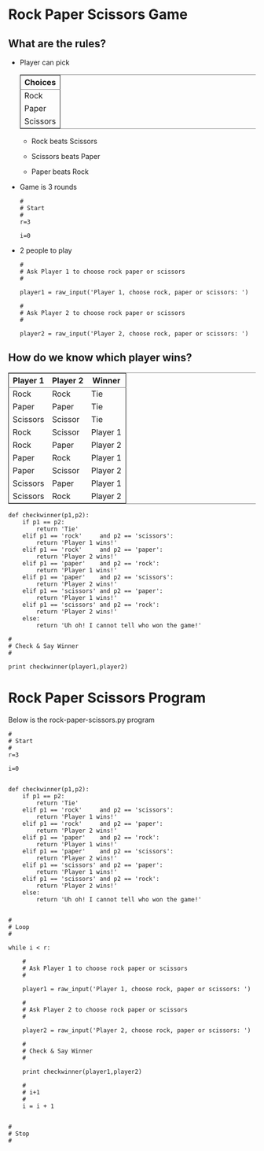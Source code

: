Rock Paper Scissors Game
========================

What are the rules?
-------------------

-   Player can pick
    
    <table border="2" cellspacing="0" cellpadding="6" rules="groups" frame="hsides">
    
    
    <colgroup>
    <col  class="org-left" />
    </colgroup>
    <thead>
    <tr>
    <th scope="col" class="org-left">Choices</th>
    </tr>
    </thead>
    
    <tbody>
    <tr>
    <td class="org-left">Rock</td>
    </tr>
    
    
    <tr>
    <td class="org-left">Paper</td>
    </tr>
    
    
    <tr>
    <td class="org-left">Scissors</td>
    </tr>
    </tbody>
    </table>
    
    -   Rock beats Scissors
    
    -   Scissors beats Paper
    
    -   Paper beats Rock

-   Game is 3 rounds
    
        #
        # Start
        #
        r=3
        
        i=0

-   2 people to play
    
        #
        # Ask Player 1 to choose rock paper or scissors
        #
        
        player1 = raw_input('Player 1, choose rock, paper or scissors: ')
    
        #
        # Ask Player 2 to choose rock paper or scissors
        #
        
        player2 = raw_input('Player 2, choose rock, paper or scissors: ')

How do we know which player wins?
---------------------------------

<table border="2" cellspacing="0" cellpadding="6" rules="groups" frame="hsides">


<colgroup>
<col  class="org-left" />

<col  class="org-left" />

<col  class="org-left" />
</colgroup>
<thead>
<tr>
<th scope="col" class="org-left">Player 1</th>
<th scope="col" class="org-left">Player 2</th>
<th scope="col" class="org-left">Winner</th>
</tr>
</thead>

<tbody>
<tr>
<td class="org-left">Rock</td>
<td class="org-left">Rock</td>
<td class="org-left">Tie</td>
</tr>


<tr>
<td class="org-left">Paper</td>
<td class="org-left">Paper</td>
<td class="org-left">Tie</td>
</tr>


<tr>
<td class="org-left">Scissors</td>
<td class="org-left">Scissor</td>
<td class="org-left">Tie</td>
</tr>


<tr>
<td class="org-left">Rock</td>
<td class="org-left">Scissor</td>
<td class="org-left">Player 1</td>
</tr>


<tr>
<td class="org-left">Rock</td>
<td class="org-left">Paper</td>
<td class="org-left">Player 2</td>
</tr>


<tr>
<td class="org-left">Paper</td>
<td class="org-left">Rock</td>
<td class="org-left">Player 1</td>
</tr>


<tr>
<td class="org-left">Paper</td>
<td class="org-left">Scissor</td>
<td class="org-left">Player 2</td>
</tr>


<tr>
<td class="org-left">Scissors</td>
<td class="org-left">Paper</td>
<td class="org-left">Player 1</td>
</tr>


<tr>
<td class="org-left">Scissors</td>
<td class="org-left">Rock</td>
<td class="org-left">Player 2</td>
</tr>
</tbody>
</table>

    def checkwinner(p1,p2):
        if p1 == p2:
            return 'Tie'
        elif p1 == 'rock'     and p2 == 'scissors':
            return 'Player 1 wins!'
        elif p1 == 'rock'     and p2 == 'paper':
            return 'Player 2 wins!'
        elif p1 == 'paper'    and p2 == 'rock':
            return 'Player 1 wins!'
        elif p1 == 'paper'    and p2 == 'scissors':
            return 'Player 2 wins!'
        elif p1 == 'scissors' and p2 == 'paper':
            return 'Player 1 wins!'
        elif p1 == 'scissors' and p2 == 'rock':
            return 'Player 2 wins!'
        else:
            return 'Uh oh! I cannot tell who won the game!'

    #
    # Check & Say Winner
    #
    
    print checkwinner(player1,player2)

Rock Paper Scissors Program
===========================

Below is the rock-paper-scissors.py program

    #
    # Start
    #
    r=3
    
    i=0
    
    
    def checkwinner(p1,p2):
        if p1 == p2:
            return 'Tie'
        elif p1 == 'rock'     and p2 == 'scissors':
            return 'Player 1 wins!'
        elif p1 == 'rock'     and p2 == 'paper':
            return 'Player 2 wins!'
        elif p1 == 'paper'    and p2 == 'rock':
            return 'Player 1 wins!'
        elif p1 == 'paper'    and p2 == 'scissors':
            return 'Player 2 wins!'
        elif p1 == 'scissors' and p2 == 'paper':
            return 'Player 1 wins!'
        elif p1 == 'scissors' and p2 == 'rock':
            return 'Player 2 wins!'
        else:
            return 'Uh oh! I cannot tell who won the game!'
    
    
    #
    # Loop
    #
    
    while i < r:
    
        #
        # Ask Player 1 to choose rock paper or scissors
        #
    
        player1 = raw_input('Player 1, choose rock, paper or scissors: ')
    
        #
        # Ask Player 2 to choose rock paper or scissors
        #
    
        player2 = raw_input('Player 2, choose rock, paper or scissors: ')
    
        #
        # Check & Say Winner
        #
    
        print checkwinner(player1,player2)
    
        #
        # i+1
        #
        i = i + 1
    
    
    #
    # Stop
    #
